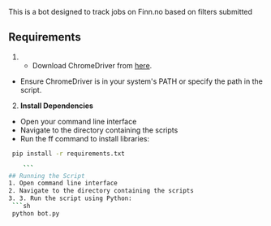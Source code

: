 This is a bot designed to track jobs on Finn.no based on filters submitted

## Requirements

1.   - Download ChromeDriver from [here](https://sites.google.com/a/chromium.org/chromedriver/downloads).
   - Ensure ChromeDriver is in your system's PATH or specify the path in the script.

2. **Install Dependencies**
  - Open your command line interface
  - Navigate to the directory containing the scripts
  - Run the ff command to install libraries: 
  ``` sh
   pip install -r requirements.txt

      ```
## Running the Script
1. Open command line interface
2. Navigate to the directory containing the scripts
3. 3. Run the script using Python:
   ```sh
   python bot.py

